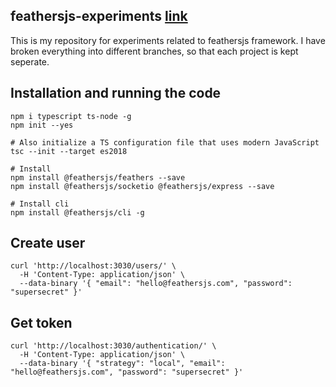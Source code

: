 ## feathersjs-experiments [link](https://feathersjs.com/)

This is my repository for experiments related to feathersjs framework. I have broken everything into different branches, so that each project is kept seperate.


## Installation and running the code 


```
npm i typescript ts-node -g
npm init --yes

# Also initialize a TS configuration file that uses modern JavaScript
tsc --init --target es2018

# Install
npm install @feathersjs/feathers --save
npm install @feathersjs/socketio @feathersjs/express --save

# Install cli 
npm install @feathersjs/cli -g
```


## Create user
```
curl 'http://localhost:3030/users/' \
  -H 'Content-Type: application/json' \
  --data-binary '{ "email": "hello@feathersjs.com", "password": "supersecret" }'

```

## Get token 

```
curl 'http://localhost:3030/authentication/' \
  -H 'Content-Type: application/json' \
  --data-binary '{ "strategy": "local", "email": "hello@feathersjs.com", "password": "supersecret" }'


```

